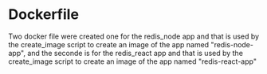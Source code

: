
# Dockerfile 
Two docker file were created one for the redis_node app and that is used by the create_image script to create an image of the app named "redis-node-app",
and the seconde is for the redis_react app and that is used by the create_image script to create an image of the app named "redis-react-app"